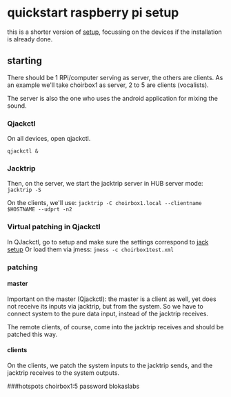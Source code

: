 
# quickstart raspberry pi setup
 
this is a shorter version of [setup](setup.md), focussing on the devices if the installation is already done.
 
## starting
 
There should be 1 RPi/computer serving as server, the others are clients.
As an example we'll take choirbox1 as server, 2 to 5 are clients (vocalists).

The server is also the one who uses the android application for mixing the sound.

### Qjackctl

On all devices, open qjackctl.

`qjackctl &`

### Jacktrip

Then, on the server, we start the jacktrip server in HUB server mode:
`jacktrip -S` 

On the clients, we'll use:
`jacktrip -C choirbox1.local --clientname $HOSTNAME --udprt -n2`

### Virtual patching in Qjackctl

In QJackctl, go to setup and make sure the settings correspond to [jack setup](#jack_setup)
Or load them via jmess:
`jmess -c choirbox1test.xml`


### patching
#### master 
Important on the master (Qjackctl): the master is a client as well, yet does not receive its inputs via jacktrip, but from the system. So we have to connect system to the pure data input, instead of the jacktrip receives. 

The remote clients, of course, come into the jacktrip receives and should be patched this way. 
#### clients
On the clients, we patch the system inputs to the jacktrip sends, and the jacktrip receives to the system outputs.


###hotspots
choirbox1:5 password blokaslabs
